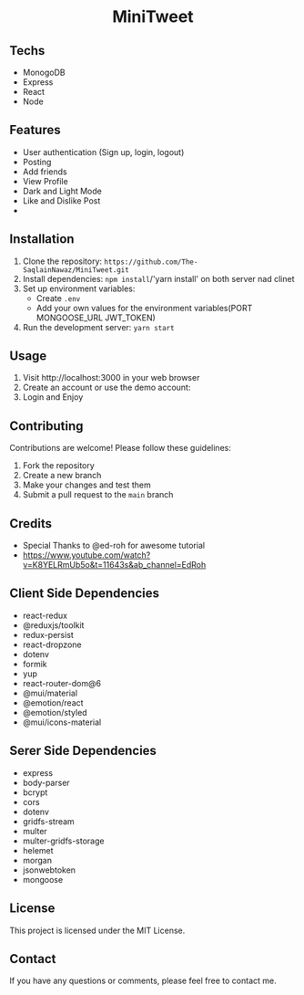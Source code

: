 <h1 align="center">MiniTweet</h1>

## Techs
- MonogoDB
- Express
- React
- Node

## Features
- User authentication (Sign up, login, logout)
- Posting
- Add friends
- View Profile
- Dark and Light Mode
- Like and Dislike Post
- 

## Installation
1. Clone the repository: `https://github.com/The-SaqlainNawaz/MiniTweet.git`
2. Install dependencies: `npm install`/'yarn install' on both server nad clinet
3. Set up environment variables:
   - Create `.env`
   - Add your own values for the environment variables(PORT MONGOOSE_URL JWT_TOKEN)
4. Run the development server: `yarn start`

## Usage
1. Visit http://localhost:3000 in your web browser
2. Create an account or use the demo account:
3. Login and Enjoy

## Contributing
Contributions are welcome! Please follow these guidelines:
1. Fork the repository
2. Create a new branch
3. Make your changes and test them
4. Submit a pull request to the `main` branch

## Credits
- Special Thanks to @ed-roh for awesome tutorial
- https://www.youtube.com/watch?v=K8YELRmUb5o&t=11643s&ab_channel=EdRoh

## Client Side Dependencies
  - react-redux
- @reduxjs/toolkit
- redux-persist
- react-dropzone
- dotenv
- formik
- yup
- react-router-dom@6
- @mui/material
- @emotion/react
- @emotion/styled
- @mui/icons-material

## Serer Side Dependencies
- express
- body-parser
- bcrypt
- cors
- dotenv
- gridfs-stream
- multer
- multer-gridfs-storage
- helemet
- morgan
- jsonwebtoken
- mongoose
 
## License
This project is licensed under the MIT License.

## Contact
If you have any questions or comments, please feel free to contact me.

